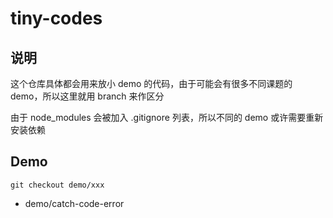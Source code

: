 # tiny-codes

## 说明

这个仓库具体都会用来放小 demo 的代码，由于可能会有很多不同课题的 demo，所以这里就用 branch 来作区分

由于 node_modules 会被加入 .gitignore 列表，所以不同的 demo 或许需要重新安装依赖

## Demo

```
git checkout demo/xxx
```

- demo/catch-code-error
